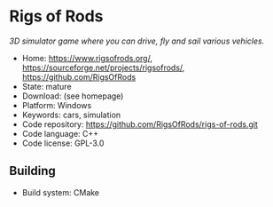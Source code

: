 # Rigs of Rods

_3D simulator game where you can drive, fly and sail various vehicles._

- Home: https://www.rigsofrods.org/, https://sourceforge.net/projects/rigsofrods/, https://github.com/RigsOfRods
- State: mature 
- Download: (see homepage)
- Platform: Windows
- Keywords: cars, simulation
- Code repository: https://github.com/RigsOfRods/rigs-of-rods.git
- Code language: C++
- Code license: GPL-3.0

## Building

- Build system: CMake

